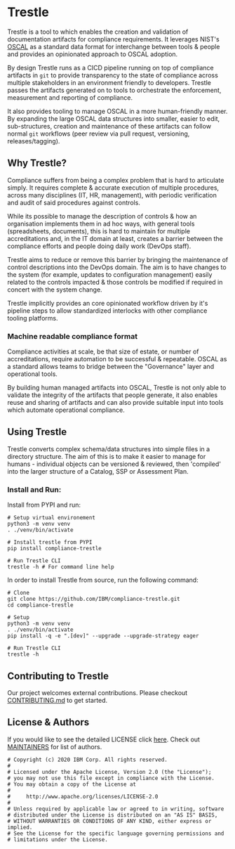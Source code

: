 # Trestle

Trestle is a tool to which enables the creation and validation of documentation artifacts for compliance requirements. It leverages NIST's [OSCAL](<https://pages.nist.gov/OSCAL/documentation/>) as a standard data format for interchange between tools & people and provides an opinionated approach to OSCAL adoption.

By design Trestle runs as a CICD pipeline running on top of compliance artifacts in `git` to provide transparency to the state of compliance across multiple stakeholders in an environment friendly to developers. Trestle passes the artifacts generated on to tools to orchestrate the enforcement, measurement and reporting of compliance.

It also provides tooling to manage OSCAL in a more human-friendly manner. By expanding the large OSCAL data structures into smaller, easier to edit, sub-structures, creation and maintenance of these artifacts can follow normal `git` workflows (peer review via pull request, versioning, releases/tagging).

## Why Trestle?

Compliance suffers from being a complex problem that is hard to articulate simply. It requires complete & accurate execution of multiple procedures, across many disciplines (IT, HR, management), with periodic verification and audit of said procedures against controls.

While its possible to manage the description of controls & how an organisation implements them in ad hoc ways, with general tools (spreadsheets, documents), this is hard to maintain for multiple accreditations and, in the IT domain at least, creates a barrier between the compliance efforts and people doing daily work (DevOps staff).

Trestle aims to reduce or remove this barrier by bringing the maintenance of control descriptions into the DevOps domain. The aim is to have changes to the system (for example, updates to configuration management) easily related to the controls impacted & those controls be modified if required in concert with the system change.

Trestle implicitly provides an core opinionated workflow driven by it's pipeline steps to allow standardized interlocks with other compliance tooling platforms.

### Machine readable compliance format

Compliance activities at scale, be that size of estate, or number of accreditations, require automation to be successful & repeatable. OSCAL as a standard allows teams to bridge between the "Governance" layer and operational tools.

By building human managed artifacts into OSCAL, Trestle is not only able to validate the integrity of the artifacts that people generate, it also enables reuse and sharing of artifacts and can also provide suitable input into tools which automate operational compliance.

## Using Trestle

Trestle converts complex schema/data structures into simple files in a directory structure. The aim of this is to make it easier to manage for humans - individual objects can be versioned & reviewed, then 'compiled' into the larger structure of a Catalog, SSP or Assessment Plan.

### Install and Run:

Install from PYPI and run:
~~~shell
# Setup virtual environement
python3 -m venv venv
. ./venv/bin/activate

# Install trestle from PYPI
pip install compliance-trestle

# Run Trestle CLI
trestle -h # For command line help
~~~

In order to install Trestle from source, run the following command:
~~~shell
# Clone
git clone https://github.com/IBM/compliance-trestle.git
cd compliance-trestle

# Setup
python3 -m venv venv
. ./venv/bin/activate
pip install -q -e ".[dev]" --upgrade --upgrade-strategy eager

# Run Trestle CLI
trestle -h
~~~

## Contributing to Trestle
Our project welcomes external contributions. Please checkout [CONTRIBUTING.md](CONTRIBUTING.md) to get started.

## License & Authors
If you would like to see the detailed LICENSE click [here](LICENSE).
Check out [MAINTAINERS](MAINTAINERS.md) for list of authors.

```text
# Copyright (c) 2020 IBM Corp. All rights reserved.
#
# Licensed under the Apache License, Version 2.0 (the "License");
# you may not use this file except in compliance with the License.
# You may obtain a copy of the License at
#
#     http://www.apache.org/licenses/LICENSE-2.0
#
# Unless required by applicable law or agreed to in writing, software
# distributed under the License is distributed on an "AS IS" BASIS,
# WITHOUT WARRANTIES OR CONDITIONS OF ANY KIND, either express or implied.
# See the License for the specific language governing permissions and
# limitations under the License.

```